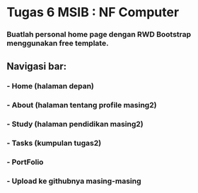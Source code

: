 # Tugas 6 MSIB : NF Computer

### Buatlah personal home page dengan RWD Bootstrap menggunakan free template.

## Navigasi bar:

### - Home (halaman depan)

### - About (halaman tentang profile masing2)

### - Study (halaman pendidikan masing2)

### - Tasks (kumpulan tugas2)

### - PortFolio

### - Upload ke githubnya masing-masing
